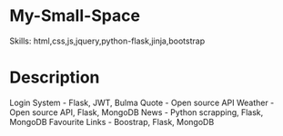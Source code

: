 # My-Small-Space
Skills: html,css,js,jquery,python-flask,jinja,bootstrap

# Description
Login System - Flask, JWT, Bulma
Quote - Open source API
Weather - Open source API, Flask, MongoDB
News - Python scrapping, Flask, MongoDB
Favourite Links - Boostrap, Flask, MongoDB
